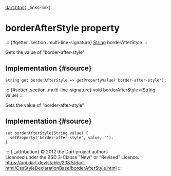 [dart:html](../../dart-html/dart-html-library){._links-link}

borderAfterStyle property
=========================

::: {#getter .section .multi-line-signature}
[String](../../dart-core/string-class) borderAfterStyle
:::

Gets the value of \"border-after-style\"

Implementation {#source}
--------------

``` {.language-dart data-language="dart"}
String get borderAfterStyle => getPropertyValue('border-after-style');
```

::: {#setter .section .multi-line-signature}
void borderAfterStyle=([String](../../dart-core/string-class) value)
:::

Sets the value of \"border-after-style\"

Implementation {#source}
--------------

``` {.language-dart data-language="dart"}
set borderAfterStyle(String value) {
  setProperty('border-after-style', value, '');
}
```

::: {._attribution}
© 2012 the Dart project authors\
Licensed under the BSD 3-Clause \"New\" or \"Revised\" License.\
<https://api.dart.dev/stable/2.18.5/dart-html/CssStyleDeclarationBase/borderAfterStyle.html>
:::
